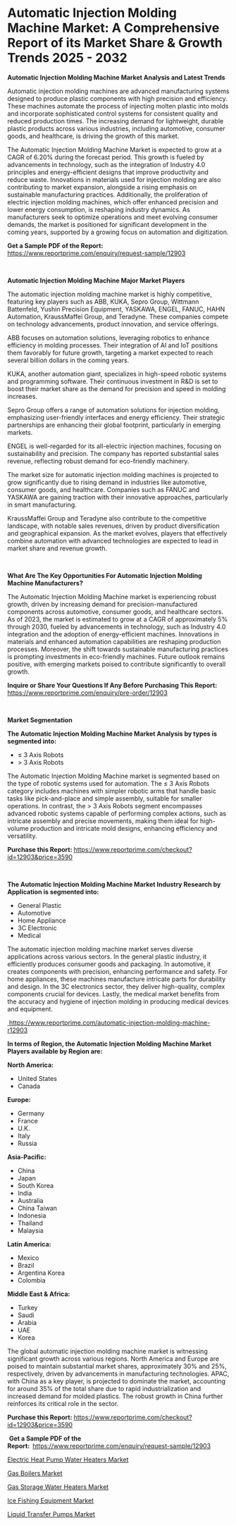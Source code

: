 <p><h1>Automatic Injection Molding Machine Market: A Comprehensive Report of its Market Share & Growth Trends 2025 - 2032</h1></p><p><strong>Automatic Injection Molding Machine Market Analysis and Latest Trends</strong></p>
<p><p>Automatic injection molding machines are advanced manufacturing systems designed to produce plastic components with high precision and efficiency. These machines automate the process of injecting molten plastic into molds and incorporate sophisticated control systems for consistent quality and reduced production times. The increasing demand for lightweight, durable plastic products across various industries, including automotive, consumer goods, and healthcare, is driving the growth of this market.</p><p>The Automatic Injection Molding Machine Market is expected to grow at a CAGR of 6.20% during the forecast period. This growth is fueled by advancements in technology, such as the integration of Industry 4.0 principles and energy-efficient designs that improve productivity and reduce waste. Innovations in materials used for injection molding are also contributing to market expansion, alongside a rising emphasis on sustainable manufacturing practices. Additionally, the proliferation of electric injection molding machines, which offer enhanced precision and lower energy consumption, is reshaping industry dynamics. As manufacturers seek to optimize operations and meet evolving consumer demands, the market is positioned for significant development in the coming years, supported by a growing focus on automation and digitization.</p></p>
<p><strong>Get a Sample PDF of the Report:&nbsp;</strong> <a href="https://www.reportprime.com/enquiry/request-sample/12903?utm_campaign=1091&utm_medium=2&utm_source=Github&utm_content=ia&utm_term=19032025&utm_id=automatic-injection-molding-machine">https://www.reportprime.com/enquiry/request-sample/12903</a></p>
<p>&nbsp;</p>
<p><strong>Automatic Injection Molding Machine Major Market Players</strong></p>
<p><p>The automatic injection molding machine market is highly competitive, featuring key players such as ABB, KUKA, Sepro Group, Wittmann Battenfeld, Yushin Precision Equipment, YASKAWA, ENGEL, FANUC, HAHN Automation, KraussMaffei Group, and Teradyne. These companies compete on technology advancements, product innovation, and service offerings.</p><p>ABB focuses on automation solutions, leveraging robotics to enhance efficiency in molding processes. Their integration of AI and IoT positions them favorably for future growth, targeting a market expected to reach several billion dollars in the coming years.</p><p>KUKA, another automation giant, specializes in high-speed robotic systems and programming software. Their continuous investment in R&D is set to boost their market share as the demand for precision and speed in molding increases.</p><p>Sepro Group offers a range of automation solutions for injection molding, emphasizing user-friendly interfaces and energy efficiency. Their strategic partnerships are enhancing their global footprint, particularly in emerging markets.</p><p>ENGEL is well-regarded for its all-electric injection machines, focusing on sustainability and precision. The company has reported substantial sales revenue, reflecting robust demand for eco-friendly machinery.</p><p>The market size for automatic injection molding machines is projected to grow significantly due to rising demand in industries like automotive, consumer goods, and healthcare. Companies such as FANUC and YASKAWA are gaining traction with their innovative approaches, particularly in smart manufacturing.</p><p>KraussMaffei Group and Teradyne also contribute to the competitive landscape, with notable sales revenues, driven by product diversification and geographical expansion. As the market evolves, players that effectively combine automation with advanced technologies are expected to lead in market share and revenue growth.</p></p>
<p>&nbsp;</p>
<p><strong>What Are The Key Opportunities For Automatic Injection Molding Machine Manufacturers?</strong></p>
<p><p>The Automatic Injection Molding Machine market is experiencing robust growth, driven by increasing demand for precision-manufactured components across automotive, consumer goods, and healthcare sectors. As of 2023, the market is estimated to grow at a CAGR of approximately 5% through 2030, fueled by advancements in technology, such as Industry 4.0 integration and the adoption of energy-efficient machines. Innovations in materials and enhanced automation capabilities are reshaping production processes. Moreover, the shift towards sustainable manufacturing practices is prompting investments in eco-friendly machines. Future outlook remains positive, with emerging markets poised to contribute significantly to overall growth.</p></p>
<p><strong>Inquire or Share Your Questions If Any Before Purchasing This Report:</strong> <a href="https://www.reportprime.com/enquiry/pre-order/12903?utm_campaign=1091&utm_medium=2&utm_source=Github&utm_content=ia&utm_term=19032025&utm_id=automatic-injection-molding-machine">https://www.reportprime.com/enquiry/pre-order/12903</a></p>
<p>&nbsp;</p>
<p><strong>Market Segmentation</strong></p>
<p><strong>The Automatic Injection Molding Machine Market Analysis by types is segmented into:</strong></p>
<p><ul><li>≤ 3 Axis Robots</li><li>> 3 Axis Robots</li></ul></p>
<p><p>The Automatic Injection Molding Machine market is segmented based on the type of robotic systems used for automation. The ≤ 3 Axis Robots category includes machines with simpler robotic arms that handle basic tasks like pick-and-place and simple assembly, suitable for smaller operations. In contrast, the > 3 Axis Robots segment encompasses advanced robotic systems capable of performing complex actions, such as intricate assembly and precise movements, making them ideal for high-volume production and intricate mold designs, enhancing efficiency and versatility.</p></p>
<p><strong>Purchase this Report:&nbsp;</strong><a href="https://www.reportprime.com/checkout?id=12903&price=3590&utm_campaign=1091&utm_medium=2&utm_source=Github&utm_content=ia&utm_term=19032025&utm_id=automatic-injection-molding-machine">https://www.reportprime.com/checkout?id=12903&price=3590</a></p>
<p>&nbsp;</p>
<p><strong>The Automatic Injection Molding Machine Market Industry Research by Application is segmented into:</strong></p>
<p><ul><li>General Plastic</li><li>Automotive</li><li>Home Appliance</li><li>3C Electronic</li><li>Medical</li></ul></p>
<p><p>The automatic injection molding machine market serves diverse applications across various sectors. In the general plastic industry, it efficiently produces consumer goods and packaging. In automotive, it creates components with precision, enhancing performance and safety. For home appliances, these machines manufacture intricate parts for durability and design. In the 3C electronics sector, they deliver high-quality, complex components crucial for devices. Lastly, the medical market benefits from the accuracy and hygiene of injection molding in producing medical devices and equipment.</p></p>
<p><a href="https://www.reportprime.com/automatic-injection-molding-machine-r12903?utm_campaign=1091&utm_medium=2&utm_source=Github&utm_content=ia&utm_term=19032025&utm_id=automatic-injection-molding-machine">&nbsp;https://www.reportprime.com/automatic-injection-molding-machine-r12903</a></p>
<p><strong>In terms of Region, the Automatic Injection Molding Machine Market Players available by Region are:</strong></p>
<p>
    <p> <strong> North America: </strong>
        <ul>
            <li>United States</li>
            <li>Canada</li>
        </ul>
        </p> 
    <p> <strong> Europe: </strong>
        <ul>
            <li>Germany</li>
            <li>France</li>
            <li>U.K.</li>
            <li>Italy</li>
            <li>Russia</li>
        </ul>
        </p> 
    <p> <strong> Asia-Pacific: </strong>
        <ul>
            <li>China</li>
            <li>Japan</li>
            <li>South Korea</li>
            <li>India</li>
            <li>Australia</li>
            <li>China Taiwan</li>
            <li>Indonesia</li>
            <li>Thailand</li>
            <li>Malaysia</li>
        </ul>
        </p> 
    <p> <strong> Latin America: </strong>
        <ul>
            <li>Mexico</li>
            <li>Brazil</li>
            <li>Argentina Korea</li>
            <li>Colombia</li>
        </ul>
        </p> 
    <p> <strong> Middle East & Africa: </strong>
        <ul>
            <li>Turkey</li>
            <li>Saudi</li>
            <li>Arabia</li>
            <li>UAE</li>
            <li>Korea</li>
        </ul>
    </p>
    </p>
<p><p>The global automatic injection molding machine market is witnessing significant growth across various regions. North America and Europe are poised to maintain substantial market shares, approximately 30% and 25%, respectively, driven by advancements in manufacturing technologies. APAC, with China as a key player, is projected to dominate the market, accounting for around 35% of the total share due to rapid industrialization and increased demand for molded plastics. The robust growth in China further reinforces its critical role in the sector.</p></p>
<p><strong>Purchase this Report: </strong><a href="https://www.reportprime.com/checkout?id=12903&price=3590&utm_campaign=1091&utm_medium=2&utm_source=Github&utm_content=ia&utm_term=19032025&utm_id=automatic-injection-molding-machine">https://www.reportprime.com/checkout?id=12903&price=3590</a></p>
<p>&nbsp;<strong>Get a Sample PDF of the Report:&nbsp;&nbsp;</strong><a href="https://www.reportprime.com/enquiry/request-sample/12903?utm_campaign=1091&utm_medium=2&utm_source=Github&utm_content=ia&utm_term=19032025&utm_id=automatic-injection-molding-machine">https://www.reportprime.com/enquiry/request-sample/12903</a></p>
<p><strong></strong></p>
<p><p><a href="https://github.com/lestymbango/Market-Research-Report-List-1/blob/main/electric-heat-pump-water-heaters-market.md?utm_campaign=1091&utm_medium=2&utm_source=Github&utm_content=ia&utm_term=19032025&utm_id=automatic-injection-molding-machine">Electric Heat Pump Water Heaters Market</a></p><p><a href="https://github.com/peggiputra7o/Market-Research-Report-List-1/blob/main/gas-boilers-market.md?utm_campaign=1091&utm_medium=2&utm_source=Github&utm_content=ia&utm_term=19032025&utm_id=automatic-injection-molding-machine">Gas Boilers Market</a></p><p><a href="https://github.com/tafuaraasswn/Market-Research-Report-List-1/blob/main/gas-storage-water-heaters-market.md?utm_campaign=1091&utm_medium=2&utm_source=Github&utm_content=ia&utm_term=19032025&utm_id=automatic-injection-molding-machine">Gas Storage Water Heaters Market</a></p><p><a href="https://github.com/anesimazikpd/Market-Research-Report-List-1/blob/main/ice-fishing-equipment-market.md?utm_campaign=1091&utm_medium=2&utm_source=Github&utm_content=ia&utm_term=19032025&utm_id=automatic-injection-molding-machine">Ice Fishing Equipment Market</a></p><p><a href="https://github.com/welidaeisya/Market-Research-Report-List-1/blob/main/liquid-transfer-pumps-market.md?utm_campaign=1091&utm_medium=2&utm_source=Github&utm_content=ia&utm_term=19032025&utm_id=automatic-injection-molding-machine">Liquid Transfer Pumps Market</a></p></p>